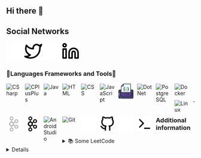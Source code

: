 ## Hi there 👋

<!-- Social-Networks-Block:START -->
## Social Networks
[<img alt="Twitter" align="left" src="https://github.com/Aleeg0/Aleeg0/blob/main/img/twitter-dark.svg"/>](https://twitter.com/Aleeg0#gh-dark-mode-only)
[<img alt="Twitter" align="left" src="https://github.com/Aleeg0/Aleeg0/blob/main/img/twitter-light.svg"/>](https://twitter.com/Aleeg0#gh-light-mode-only)
[<img alt="linkedin" src="https://github.com/Aleeg0/Aleeg0/blob/main/img/linkedin-dark.svg"/>](https://linkedin.com/in/aleeg0#gh-dark-mode-only)
[<img alt="linkedin" src="https://github.com/Aleeg0/Aleeg0/blob/main/img/linkedin-light.svg"/>](https://linkedin.com/in/aleeg0#gh-light-mode-only)
<!-- Social-Networks-Block:END -->

<!-- Languages-Frameworkds-Tools:START -->
### 🔧Languages Frameworks and Tools🔧
[<img alt="CSharp" align="left" width="40px" style="padding-right:10px; margin-bottom: 10px;" src="https://cdn.jsdelivr.net/gh/devicons/devicon@latest/icons/cplusplus/cplusplus-plain.svg"/>](https://en.wikipedia.org/wiki/C%2B%2B)
[<img alt="CPlusPlus" align="left" width="40px" style="padding-right:10px; margin-bottom: 10px;" src="https://cdn.jsdelivr.net/gh/devicons/devicon@latest/icons/csharp/csharp-line.svg"/>](https://en.wikipedia.org/wiki/C_Sharp_(programming_language))
[<img alt="Java" align="left" width="40px" style="padding-right:10px; margin-bottom: 10px;" src="https://cdn.jsdelivr.net/gh/devicons/devicon@latest/icons/java/java-original-wordmark.svg"/>](https://en.wikipedia.org/wiki/Java_(programming_language))
[<img alt="HTML" align="left" width="40px" style="padding-right:10px; margin-bottom: 10px;" src="https://cdn.jsdelivr.net/gh/devicons/devicon@latest/icons/html5/html5-original-wordmark.svg"/>](https://en.wikipedia.org/wiki/HTML)
[<img alt="CSS" align="left" width="40px" style="padding-right:10px; margin-bottom: 10px;" src="https://cdn.jsdelivr.net/gh/devicons/devicon@latest/icons/css3/css3-original-wordmark.svg"/>](https://en.wikipedia.org/wiki/CSS)
[<img alt="JavaScript" align="left" width="40px" style="padding-right:10px; margin-bottom: 10px;" src="https://cdn.jsdelivr.net/gh/devicons/devicon@latest/icons/javascript/javascript-original.svg"/>](https://en.wikipedia.org/wiki/JavaScript)
[<img alt="JSON" align="left" width="40px" style="padding-right:10px; margin-bottom: 10px;" src="https://github.com/Aleeg0/Aleeg0/blob/main/img/json.png"/>](https://en.wikipedia.org/wiki/JSON)
[<img alt="DotNet" align="left" width="40px" style="padding-right:10px; margin-bottom: 10px;" src="https://cdn.jsdelivr.net/gh/devicons/devicon@latest/icons/dotnetcore/dotnetcore-original.svg"/>](https://en.wikipedia.org/wiki/.NET_Framework)
[<img alt="PostgreSQL" align="left" width="40px" style="padding-right:10px; margin-bottom: 10px;" src="https://cdn.jsdelivr.net/gh/devicons/devicon@latest/icons/postgresql/postgresql-original.svg"/>](https://en.wikipedia.org/wiki/PostgreSQL)
[<img alt="Docker" align="left" width="40px" style="padding-right:10px; margin-bottom: 10px;" src="https://cdn.jsdelivr.net/gh/devicons/devicon@latest/icons/docker/docker-original-wordmark.svg"/>](https://en.wikipedia.org/wiki/Docker_(software))
[<img alt="Linux" align="left" width="40px" style="padding-right:10px; margin-bottom: 10px;" src="https://cdn.jsdelivr.net/gh/devicons/devicon@latest/icons/linux/linux-original.svg"/>](https://en.wikipedia.org/wiki/Linux)
[<img alt="Kafka" align="left" width="40px" style="padding-right:10px; margin-bottom: 10px;" src="https://github.com/Aleeg0/Aleeg0/blob/main/img/kafka-dark.svg"/>](https://en.wikipedia.org/wiki/Apache_Kafka#gh-dark-mode-only)
[<img alt="Kafka" align="left" width="40px" style="padding-right:10px; margin-bottom: 10px;" src="https://github.com/Aleeg0/Aleeg0/blob/main/img/kafka-light.svg"/>](https://en.wikipedia.org/wiki/Apache_Kafka#gh-light-mode-only)
[<img alt="AndroidStudio" align="left" width="40px" style="padding-right:10px; margin-bottom: 10px;" src="https://cdn.jsdelivr.net/gh/devicons/devicon@latest/icons/androidstudio/androidstudio-original.svg"/>](https://en.wikipedia.org/wiki/Android_Studio)
[<img alt="Git" align="left" width="40px" style="padding-right:10px; margin-bottom: 10px;" src="https://cdn.jsdelivr.net/gh/devicons/devicon@latest/icons/git/git-original.svg"/>](https://en.wikipedia.org/wiki/Git)
[<img alt="GitHub" align="left" width="40px" style="padding-right:10px; margin-bottom: 10px;" src="https://github.com/Aleeg0/Aleeg0/blob/main/img/github-dark.svg" />](https://en.wikipedia.org/wiki/GitHub#gh-dark-mode-only)
[<img alt="GitHub" align="left" width="40px" style="padding-right:10px; margin-bottom: 10px;" src="https://github.com/Aleeg0/Aleeg0/blob/main/img/github-light.svg" />](https://en.wikipedia.org/wiki/GitHub#gh-light-mode-only)
[<img alt="Terminal" align="left" width="40px" style="padding-right:10px; margin-bottom: 10px;" src="https://github.com/Aleeg0/Aleeg0/blob/main/img/terminal-dark.svg"/>](https://en.wikipedia.org/wiki/Windows_Terminal#gh-dark-mode-only)
[<img alt="Terminal" align="left" width="40px" style="padding-right:10px; margin-bottom: 10px;" src="https://github.com/Aleeg0/Aleeg0/blob/main/img/terminal-light.svg"/>](https://en.wikipedia.org/wiki/Windows_Terminal#gh-light-mode-only)
<br/>
<br/>
<hr/>
<!-- Languages-Frameworkds-Tools:END -->

### Additional information 
<!-- LeetCode:START -->

<details>
  <summary>&#128218; Some LeetCode</summary>
  <a href="https://leetcode.com/u/Aleeg0/">
    <br/>
    <img alt="Aleeg0's LeetCode stats" src="https://leetcode-stats-six.vercel.app/api?username=Aleeg0&theme=dark"/>
  <a/>  
</details>
<!-- LeetCode:END -->
<!-- GitHubStats:START -->
<details>
  <summary>&#128125; GitHub Stats</summary>
  <a href="https://github.com/Aleeg0">
    <br/>
    <img alt="Aleeg0's GitHub Stats" src="https://github-readme-stats.vercel.app/api?username=Aleeg0&show_icons=true&theme=aura"/>
  <a/>
</details>
<!-- GitHubStats:END -->

[github]: https://github.com/Aleeg0

<!--
**Aleeg0/Aleeg0** is a ✨ _special_ ✨ repository because its `README.md` (this file) appears on your GitHub profile.

Here are some ideas to get you started:

- 🔭 I’m currently working on ...
- 🌱 I’m currently learning ...
- 👯 I’m looking to collaborate on ...
- 🤔 I’m looking for help with ...
- 💬 Ask me about ...
- 📫 How to reach me: ...
- 😄 Pronouns: ...
- ⚡ Fun fact: ...
-->
